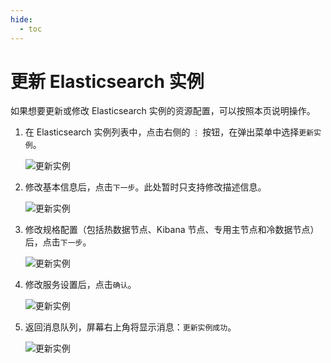```yaml
---
hide:
  - toc
---
```


# 更新 Elasticsearch 实例

如果想要更新或修改 Elasticsearch 实例的资源配置，可以按照本页说明操作。

1. 在 Elasticsearch 实例列表中，点击右侧的 `⋮` 按钮，在弹出菜单中选择`更新实例`。

    ![更新实例](https://docs.daocloud.io/daocloud-docs-images/docs/middleware/elasticsearch/images/update01.png)

2. 修改基本信息后，点击`下一步`。此处暂时只支持修改描述信息。

    ![更新实例](https://docs.daocloud.io/daocloud-docs-images/docs/middleware/elasticsearch/images/update02.png)

3. 修改规格配置（包括热数据节点、Kibana 节点、专用主节点和冷数据节点）后，点击`下一步`。

    ![更新实例](https://docs.daocloud.io/daocloud-docs-images/docs/middleware/elasticsearch/images/update03.png)

4. 修改服务设置后，点击`确认`。

    ![更新实例](https://docs.daocloud.io/daocloud-docs-images/docs/middleware/elasticsearch/images/update04.png)

5. 返回消息队列，屏幕右上角将显示消息：`更新实例成功`。

    ![更新实例](https://docs.daocloud.io/daocloud-docs-images/docs/middleware/elasticsearch/images/update05.png)
